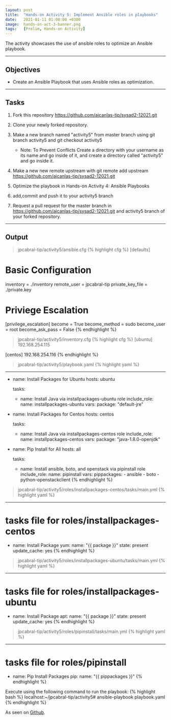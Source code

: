 ```yaml
---
layout: post
title:  "Hands-on Activity 5: Implement Ansible roles in playbooks"
date:   2021-01-11 01:00:00 +0300
image:  hands-on-act-3-banner.png
tags:   [Prelim, Hands-on Activity]
---
```

The activity showcases the use of ansible roles to optimize an Ansible playbook.

***

## Objectives

* Create an Ansible Playbook that uses Ansible roles as optimization.

***

## Tasks

1. Fork this repository https://github.com/ajcanlas-tip/sysad2-12021.git

2. Clone your newly forked repository. 

3. Make a new branch named "activity5" from master branch using git branch activity5 and git checkout activity5

    * Note: To Prevent Conflicts Create a directory with your username as its name and go inside of it, and create a directory called "activity5" and go inside it.

4. Make a new new remote upstream with git remote add upstream https://github.com/ajcanlas-tip/sysad2-12021.git

5. Optimize the playbook in Hands-on Activity 4: Ansible Playbooks

7. add,commit and push it to your activity5 branch

8. Request a pull request for the master branch in https://github.com/ajcanlas-tip/sysad2-12021.git  and activity5 branch of your forked repository.

***

## Output

> jpcabral-tip/activity5/ansible.cfg
{% highlight cfg %}
[defaults]

# Basic Configuration
inventory = ./inventory
remote_user = jpcabral-tip
private_key_file = ./private.key

# Priviege Escalation
[privilege_escalation]
become = True
become_method = sudo
become_user = root
become_ask_pass = False
{% endhighlight %}

> jpcabral-tip/activity5/inventory.cfg
{% highlight cfg %}
[ubuntu]
192.168.254.115

[centos]
192.168.254.116
{% endhighlight %}

> jpcabral-tip/activity5/playbook.yaml
{% highlight yaml %}
---
  - name: Install Packages for Ubuntu
    hosts: ubuntu
    
    tasks:
    - name: Install Java via installpackages-ubuntu role
      include_role:
        name: installpackages-ubuntu
      vars:
        package: "default-jre"
  

  - name: Install Packages for Centos
    hosts: centos

    tasks:
    - name: Install Java via installpackages-centos role
      include_role:
        name: installpackages-centos
      vars:
        package: "java-1.8.0-openjdk"
       

  - name: Pip Install for All
    hosts: all

    tasks:
    - name: Install ansible, boto, and openstack via pipinstall role
      include_role:
        name: pipinstall
      vars:
        pippackages:
          - ansible
          - boto
          - python-openstackclient
{% endhighlight %}

> jpcabral-tip/activity5/roles/installpackages-centos/tasks/main.yml
{% highlight yaml %}
---
# tasks file for roles/installpackages-centos
- name: Install Package
  yum:
    name: "{{ package }}"
    state: present
    update_cache: yes
{% endhighlight %}

> jpcabral-tip/activity5/roles/installpackages-ubuntu/tasks/main.yml
{% highlight yaml %}
---
# tasks file for roles/installpackages-ubuntu
- name: Install Package
  apt:
    name: "{{ package }}"
    state: present
    update_cache: yes
{% endhighlight %}

> jpcabral-tip/activity5/roles/pipinstall/tasks/main.yml
{% highlight yaml %}
---
# tasks file for roles/pipinstall
- name: Pip Install Packages
  pip:
    name: "{{ pippackages }}"
{% endhighlight %}

Execute using the following command to run the playbook:
{% highlight bash %}
localhost:~/jpcabral-tip/activity5# ansible-playbook playbook.yaml
{% endhighlight %}

<p>As seen on <a href="https://github.com/jpcabral-tip/sysad2-12021/tree/activity5">Github</a>.</p>